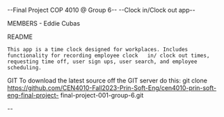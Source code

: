 --Final Project COP 4010 @ Group 6--
--Clock in/Clock out app--

MEMBERS
	- Eddie Cubas

README

	This app is a time clock designed for workplaces. Includes functionality for recording employee clock 	in/ clock out times, requesting time off, user sign ups, user search, and employee scheduling.

GIT
	To download the latest source off the GIT server do this:
	git clone https://github.com/CEN4010-Fall2023-Prin-Soft-Eng/cen4010-prin-soft-eng-final-project-	final-project-001-group-6.git

--
	
	